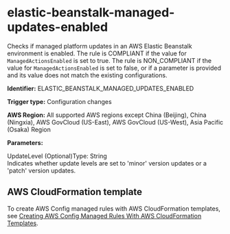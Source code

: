 # elastic\-beanstalk\-managed\-updates\-enabled<a name="elastic-beanstalk-managed-updates-enabled"></a>

Checks if managed platform updates in an AWS Elastic Beanstalk environment is enabled\. The rule is COMPLIANT if the value for `ManagedActionsEnabled` is set to true\. The rule is NON\_COMPLIANT if the value for `ManagedActionsEnabled` is set to false, or if a parameter is provided and its value does not match the existing configurations\. 

**Identifier:** ELASTIC\_BEANSTALK\_MANAGED\_UPDATES\_ENABLED

**Trigger type:** Configuration changes

**AWS Region:** All supported AWS regions except China \(Beijing\), China \(Ningxia\), AWS GovCloud \(US\-East\), AWS GovCloud \(US\-West\), Asia Pacific \(Osaka\) Region

**Parameters:**

UpdateLevel \(Optional\)Type: String  
Indicates whether update levels are set to 'minor' version updates or a 'patch' version updates\.

## AWS CloudFormation template<a name="w29aac11c33c17b7d189c15"></a>

To create AWS Config managed rules with AWS CloudFormation templates, see [Creating AWS Config Managed Rules With AWS CloudFormation Templates](aws-config-managed-rules-cloudformation-templates.md)\.